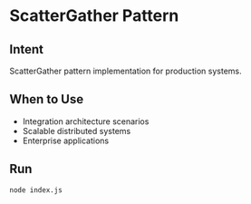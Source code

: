 # ScatterGather Pattern

## Intent
ScatterGather pattern implementation for production systems.

## When to Use
- Integration architecture scenarios
- Scalable distributed systems
- Enterprise applications

## Run
```bash
node index.js
```
